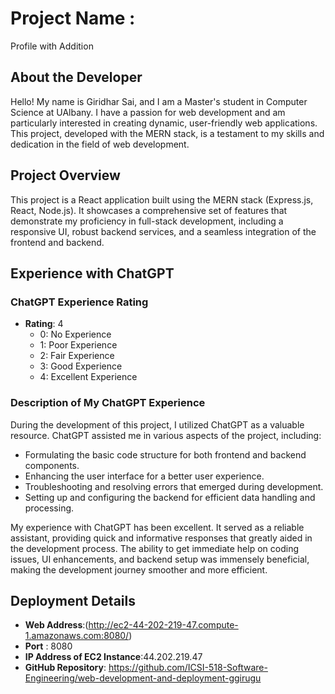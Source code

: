 # Project Name :
Profile with Addition

## About the Developer

Hello! My name is Giridhar Sai, and I am a Master's student in Computer Science at UAlbany. I have a passion for web development and am particularly interested in creating dynamic, user-friendly web applications. This project, developed with the MERN stack, is a testament to my skills and dedication in the field of web development.

## Project Overview

This project is a React application built using the MERN stack (Express.js, React, Node.js). It showcases a comprehensive set of features that demonstrate my proficiency in full-stack development, including a responsive UI, robust backend services, and a seamless integration of the frontend and backend.

## Experience with ChatGPT

### ChatGPT Experience Rating
- **Rating**: 4
  - 0: No Experience
  - 1: Poor Experience
  - 2: Fair Experience
  - 3: Good Experience
  - 4: Excellent Experience

### Description of My ChatGPT Experience
During the development of this project, I utilized ChatGPT as a valuable resource. ChatGPT assisted me in various aspects of the project, including:

- Formulating the basic code structure for both frontend and backend components.
- Enhancing the user interface for a better user experience.
- Troubleshooting and resolving errors that emerged during development.
- Setting up and configuring the backend for efficient data handling and processing.

My experience with ChatGPT has been excellent. It served as a reliable assistant, providing quick and informative responses that greatly aided in the development process. 
The ability to get immediate help on coding issues, UI enhancements, and backend setup was immensely beneficial, making the development journey smoother and more efficient.


## Deployment Details

- **Web Address**:(http://ec2-44-202-219-47.compute-1.amazonaws.com:8080/)
- **Port** : 8080
- **IP Address of EC2 Instance**:44.202.219.47
- **GitHub Repository**: https://github.com/ICSI-518-Software-Engineering/web-development-and-deployment-ggirugu

